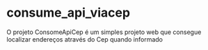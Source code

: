 # consume_api_viacep
O projeto ConsomeApiCep é um simples projeto web que consegue localizar endereços através do Cep quando informado
